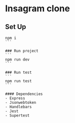 # Insagram clone

## Set Up
````
npm i
```

### Run project
```
npm run dev
```

### Run test
```
npm run test
```

#### Dependencies
- Express
- Jsonwebtoken
- Handlebars
- Jest
- Supertest